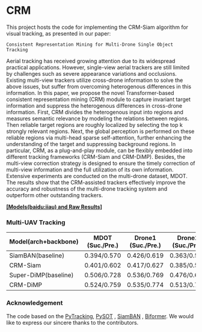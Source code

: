 # CRM

This project hosts the code for implementing the CRM-Siam algorithm for visual tracking, as presented in our paper: 

```
Consistent Representation Mining for Multi-Drone Single Object Tracking
```

Aerial tracking has received growing attention due to its widespread practical applications. 
However, single-view aerial trackers are still limited by challenges such as severe appearance variations and occlusions. 
Existing multi-view trackers utilize cross-drone information to solve the above issues, but suffer from overcoming heterogenous differences in this information. 
In this paper, we propose the novel Transformer-based consistent representation mining (CRM) module to capture invariant target information and suppress the heterogenous differences in cross-drone information. 
First, CRM divides the heterogenous input into regions and measures semantic relevance by modeling the relations between regions. 
Then reliable target regions are roughly localized by selecting the top k strongly relevant regions. 
Next, the global perception is performed on these reliable regions via multi-head sparse self-attention, further enhancing the understanding of the target and suppressing background regions. 
In particular, CRM, as a plug-and-play module, can be flexibly embedded into different tracking frameworks (CRM-Siam and CRM-DiMP). 
Besides, the multi-view correction strategy is designed to ensure the timely correction of multi-view information and the full utilization of its own information. 
Extensive experiments are conducted on the multi-drone dataset, MDOT. 
The results show that the CRM-assisted trackers effectively improve the accuracy and robustness of the multi-drone tracking system and outperform other outstanding trackers.


[**[Models(baidu:iiau) and Raw Results]**](https://pan.baidu.com/s/15ntlgipFTmzKDclilrEg1A?pwd=1234)


### Multi-UAV Tracking

| Model(arch+backbone)  | MDOT (Suc./Pre.)   | Drone1 (Suc./Pre.)| Drone2 (Suc./Pre.) |
| --------------------  | :----------------: | :---------------: | :---------------:  |
| SiamBAN(baseline)     |    0.394/0.570     |    0.426/0.619    |    0.363/0.521     |
| CRM-Siam              |    0.401/0.602     |    0.417/0.627    |    0.385/0.577     |
| Super-DiMP(baseline)  |    0.506/0.728     |    0.536/0.769    |    0.476/0.687     |
| CRM-DiMP              |    0.524/0.759     |    0.535/0.774    |    0.513/0.743     |


### Acknowledgement
The code based on the [PyTracking](https://github.com/visionml/pytracking), [PySOT](https://github.com/STVIR/pysot) , [SiamBAN](https://github.com/hqucv/siamban) ,
[Biformer](https://ieeexplore.ieee.org/document/10203555).
We would like to express our sincere thanks to the contributors.
